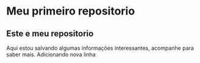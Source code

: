 # Meu primeiro repositorio

## Este e meu repositorio

Aqui estou salvando algumas informações interessantes, acompanhe para saber mais.
Adicionando nova linha
